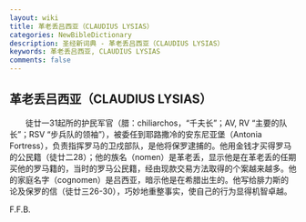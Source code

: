 ```yaml
---
layout: wiki
title: 革老丢吕西亚（CLAUDIUS LYSIAS）
categories: NewBibleDictionary
description: 圣经新词典 - 革老丢吕西亚（CLAUDIUS LYSIAS）
keywords: 革老丢吕西亚, CLAUDIUS LYSIAS
comments: false
---
```


## 革老丢吕西亚（CLAUDIUS LYSIAS）

　　徒廿一31起所的护民军官（腊：chiliarchos，“千夫长”；AV, RV “主要的队长”；RSV “步兵队的领袖”），被委任到耶路撒冷的安东尼亚堡（Antonia Fortress），负责指挥罗马的卫戍部队，是他将保罗逮捕的。他用金钱才买得罗马的公民籍（徒廿二28）；他的族名（nomen）是革老丢，显示他是在革老丢的任期买他的罗马籍的，当时的罗马公民籍，经由现款交易方法取得的个案越来越多。他的家庭名字（cognomen）是吕西亚，暗示他是在希腊出生的。他写给腓力斯的论及保罗的信（徒廿三26-30），巧妙地重整事实，使自己的行为显得机智卓越。

F.F.B.






